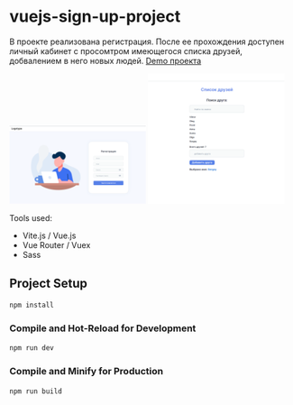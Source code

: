 # vuejs-sign-up-project

В проекте реализована регистрация.
После ее прохождения доступен личный кабинет с просомтром имеющегося списка друзей, добвалением в него новых людей.
[Demo проекта](https://tangerine-snickerdoodle-02f994.netlify.app/)

<div>
  <img src="https://github.com/DmitriySoym/vuejs-sign-up-project/blob/main/src/assets/images/app-screen.png" style="width: 48%">
  <img src="https://github.com/DmitriySoym/vuejs-sign-up-project/blob/main/src/assets/images/home-page-screen.png" style="width: 48%">
</div>

Tools used:

- Vite.js / Vue.js
- Vue Router / Vuex
- Sass

## Project Setup

```sh
npm install
```

### Compile and Hot-Reload for Development

```sh
npm run dev
```

### Compile and Minify for Production

```sh
npm run build
```
